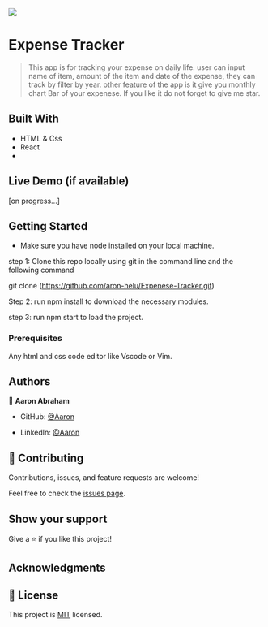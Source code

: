 ![](https://img.shields.io/badge/Microverse-blueviolet)

# Expense Tracker

> This app is for tracking your expense on daily life. user can input name of item, amount of the item and date of the expense, they can track by filter by year. other feature of the app is it give you monthly chart Bar of your expenese. If you like it do not forget to give me star.

## Built With

- HTML & Css
- React
- 

## Live Demo (if available)
 [on progress...]

## Getting Started
- Make sure you have node installed on your local machine.

step 1: Clone this repo locally using git in the command line and the following command

git clone (https://github.com/aron-helu/Expenese-Tracker.git)

Step 2: run npm install to download the necessary modules.

step 3: run npm start to load the project.

### Prerequisites

Any html and css code editor like Vscode or Vim.


## Authors

👤 **Aaron Abraham**

- GitHub: [@Aaron](https://github.com/aron-helu)

- LinkedIn: [@Aaron](https://www.linkedin.com/in/aron-abraham-90a4321b0/)


## 🤝 Contributing

Contributions, issues, and feature requests are welcome!

Feel free to check the [issues page](../../issues/).



## Show your support

Give a ⭐️ if you like this project!

## Acknowledgments



## 📝 License

This project is [MIT](./MIT.md) licensed.

